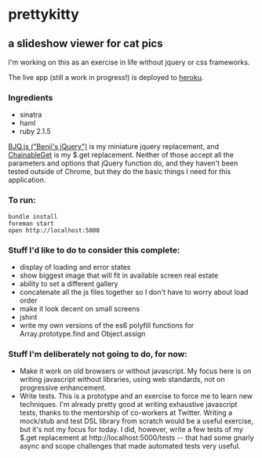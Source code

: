 # prettykitty
## a slideshow viewer for cat pics

I'm working on this as an exercise in life without jquery or css frameworks.

The live app (still a work in progress!) is deployed to [heroku](https://prettykitty.herokuapp.com/).

### Ingredients

- sinatra
- haml
- ruby 2.1.5

[BJQ.js ("Benji's jQuery")](https://github.com/benshine/prettykitty/blob/master/public/scripts/lib/bjq.js)
is my miniature jquery replacement, and
[ChainableGet](https://github.com/benshine/prettykitty/blob/master/public/scripts/lib/chainable-get.js)
is my $.get replacement. Neither of those accept all the parameters and options that jQuery function do,
and they haven't been tested outside of Chrome, but they do the basic things I need for this
application.

### To run:
    bundle install
    foreman start
    open http://localhost:5000

### Stuff I'd like to do to consider this complete:
- display of loading and error states
- show biggest image that will fit in available screen real estate
- ability to set a different gallery
- concatenate all the js files together so I don't have to worry about load order
- make it look decent on small screens
- jshint
- write my own versions of the es6 polyfill functions for Array.prototype.find and Object.assign

### Stuff I'm deliberately not going to do, for now:

- Make it work on old browsers or without javascript. My focus here is on writing
  javascript without libraries, using web standards, not on progressive enhancement.
- Write tests. This is a prototype and an exercise to force me to learn new techniques.
  I'm already pretty good at writing exhaustive javascript tests, thanks to the
  mentorship of co-workers at Twitter. Writing a mock/stub and test DSL library
  from scratch would be a useful exercise, but it's not my focus for today. I did,
  however, write a few tests of my $.get replacement at http://localhost:5000/tests --
  that had some gnarly async and scope challenges that made automated tests very useful.

